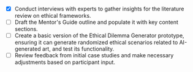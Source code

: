 - [x] Conduct interviews with experts to gather insights for the literature review on ethical frameworks.
- [ ] Draft the Mentor's Guide outline and populate it with key content sections.
- [ ] Create a basic version of the Ethical Dilemma Generator prototype, ensuring it can generate randomized ethical scenarios related to AI-generated art, and test its functionality.
- [ ] Review feedback from initial case studies and make necessary adjustments based on participant input.